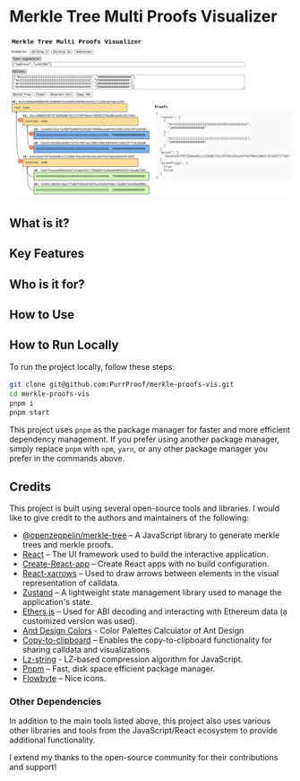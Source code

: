 # Merkle Tree Multi Proofs Visualizer

![Screenshot](public/assets/merkle-visualizer.png)

## What is it?

## Key Features

## Who is it for?

## How to Use

## How to Run Locally

To run the project locally, follow these steps:

```bash
git clone git@github.com:PurrProof/merkle-proofs-vis.git
cd merkle-proofs-vis
pnpm i
pnpm start
```

This project uses `pnpm` as the package manager for faster and more efficient dependency management. If you prefer using another package manager, simply replace `pnpm` with `npm`, `yarn`, or any other package manager you prefer in the commands above.

## Credits

This project is built using several open-source tools and libraries. I would like to give credit to the authors and maintainers of the following:

- [@openzeppelin/merkle-tree](https://github.com/OpenZeppelin/merkle-tree) – A JavaScript library to generate merkle trees and merkle proofs.
- [React](https://reactjs.org/) – The UI framework used to build the interactive application.
- [Create-React-app](https://github.com/facebook/create-react-app) – Create React apps with no build configuration.
- [React-xarrows](https://github.com/Eliav2/react-xarrows) – Used to draw arrows between elements in the visual representation of calldata.
- [Zustand](https://github.com/pmndrs/zustand) – A lightweight state management library used to manage the application's state.
- [Ethers.js](https://github.com/ethers-io/ethers.js) – Used for ABI decoding and interacting with Ethereum data (a customized version was used).
- [And Design Colors](https://github.com/ant-design/ant-design-colors) - Color Palettes Calculator of Ant Design
- [Copy-to-clipboard](https://github.com/sudodoki/copy-to-clipboard) – Enables the copy-to-clipboard functionality for sharing calldata and visualizations.
- [Lz-string](https://github.com/pieroxy/lz-string) - LZ-based compression algorithm for JavaScript.
- [Pnpm](https://pnpm.io) – Fast, disk space efficient package manager.
- [Flowbyte](https://github.com/themesberg/flowbite) – Nice icons.

### Other Dependencies

In addition to the main tools listed above, this project also uses various other libraries and tools from the JavaScript/React ecosystem to provide additional functionality.

I extend my thanks to the open-source community for their contributions and support!

